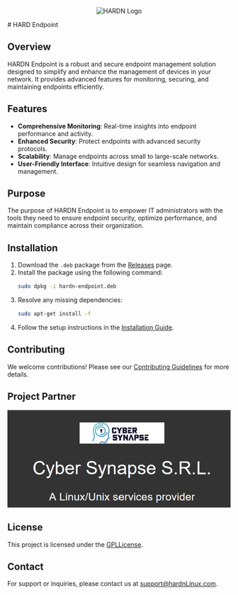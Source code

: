 <p align="center">
    <img src="https://github.com/OpenSource-For-Freedom/HARDN/blob/Deb-Framework/docs/assets/HARDN.png" alt="HARDN Logo" />
</p>
# HARD Endpoint

## Overview
HARDN Endpoint is a robust and secure endpoint management solution designed to simplify and enhance the management of devices in your network. It provides advanced features for monitoring, securing, and maintaining endpoints efficiently.

## Features
- **Comprehensive Monitoring**: Real-time insights into endpoint performance and activity.
- **Enhanced Security**: Protect endpoints with advanced security protocols.
- **Scalability**: Manage endpoints across small to large-scale networks.
- **User-Friendly Interface**: Intuitive design for seamless navigation and management.

## Purpose
The purpose of HARDN Endpoint is to empower IT administrators with the tools they need to ensure endpoint security, optimize performance, and maintain compliance across their organization.

## Installation
1. Download the `.deb` package from the [Releases](https://github.com/opensource-for-freedom/HARDN/releases) page.
2. Install the package using the following command:
    ```bash
    sudo dpkg -i hardn-endpoint.deb
    ```
3. Resolve any missing dependencies:
    ```bash
    sudo apt-get install -f
    ```
4. Follow the setup instructions in the [Installation Guide](./INSTALL.md).

## Contributing
We welcome contributions! Please see our [Contributing Guidelines](./CONTRIBUTING.md) for more details.

## Project Partner
<p align="center">
    <img src="https://github.com/OpenSource-For-Freedom/HARDN/blob/Deb-Framework/docs/assets/cybersynapse.png" alt="CYBERSYNAPSE Logo" />
</p>

## License
This project is licensed under the [GPLLicense](./LICENSE).

## Contact
For support or inquiries, please contact us at [support@hardnLinux.com](mailto:support@hardnLinux.com).
